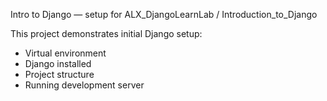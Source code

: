 Intro to Django — setup for ALX_DjangoLearnLab / Introduction_to_Django

This project demonstrates initial Django setup:
- Virtual environment
- Django installed
- Project structure
- Running development server
